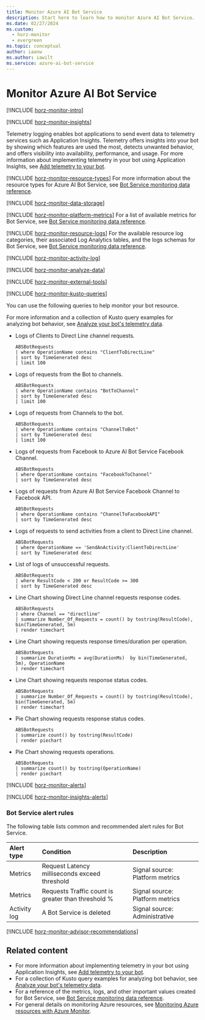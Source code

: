 ```yaml
---
title: Monitor Azure AI Bot Service
description: Start here to learn how to monitor Azure AI Bot Service.
ms.date: 02/27/2024
ms.custom:
  - horz-monitor
  - evergreen
ms.topic: conceptual
author: iaanw
ms.author: iawilt
ms.service: azure-ai-bot-service
---
```


# Monitor Azure AI Bot Service

[!INCLUDE [horz-monitor-intro](~/../articles/reusable-content/ce-skilling/azure/includes/azure-monitor/horizontals/horz-monitor-intro.md)]

[!INCLUDE [horz-monitor-insights](~/../articles/reusable-content/ce-skilling/azure/includes/azure-monitor/horizontals/horz-monitor-insights.md)]

Telemetry logging enables bot applications to send event data to telemetry services such as Application Insights. Telemetry offers insights into your bot by showing which features are used the most, detects unwanted behavior, and offers visibility into availability, performance, and usage. For more information about implementing telemetry in your bot using Application Insights, see [Add telemetry to your bot](v4sdk/bot-builder-telemetry.md).

[!INCLUDE [horz-monitor-resource-types](~/../articles/reusable-content/ce-skilling/azure/includes/azure-monitor/horizontals/horz-monitor-resource-types.md)]
For more information about the resource types for Azure AI Bot Service, see [Bot Service monitoring data reference](monitor-bot-service-reference.md).

[!INCLUDE [horz-monitor-data-storage](~/../articles/reusable-content/ce-skilling/azure/includes/azure-monitor/horizontals/horz-monitor-data-storage.md)]

<!-- METRICS SECTION START ------------------------------------->

[!INCLUDE [horz-monitor-platform-metrics](~/../articles/reusable-content/ce-skilling/azure/includes/azure-monitor/horizontals/horz-monitor-platform-metrics.md)]
For a list of available metrics for Bot Service, see [Bot Service monitoring data reference](monitor-bot-service-reference.md#metrics).

[!INCLUDE [horz-monitor-resource-logs](~/../articles/reusable-content/ce-skilling/azure/includes/azure-monitor/horizontals/horz-monitor-resource-logs.md)]
For the available resource log categories, their associated Log Analytics tables, and the logs schemas for Bot Service, see [Bot Service monitoring data reference](monitor-bot-service-reference.md#resource-logs).

[!INCLUDE [horz-monitor-activity-log](~/../articles/reusable-content/ce-skilling/azure/includes/azure-monitor/horizontals/horz-monitor-activity-log.md)]

[!INCLUDE [horz-monitor-analyze-data](~/../articles/reusable-content/ce-skilling/azure/includes/azure-monitor/horizontals/horz-monitor-analyze-data.md)]

[!INCLUDE [horz-monitor-external-tools](~/../articles/reusable-content/ce-skilling/azure/includes/azure-monitor/horizontals/horz-monitor-external-tools.md)]

[!INCLUDE [horz-monitor-kusto-queries](~/../articles/reusable-content/ce-skilling/azure/includes/azure-monitor/horizontals/horz-monitor-kusto-queries.md)]

You can use the following queries to help monitor your bot resource.

For more information and a collection of Kusto query examples for analyzing bot behavior, see [Analyze your bot's telemetry data](v4sdk/bot-builder-telemetry-analytics-queries.md).

- Logs of Clients to Direct Line channel requests.

  ```kusto
  ABSBotRequests
  | where OperationName contains "ClientToDirectLine"
  | sort by TimeGenerated desc
  | limit 100
  ```

- Logs of requests from the Bot to channels.

  ```kusto
  ABSBotRequests
  | where OperationName contains "BotToChannel"
  | sort by TimeGenerated desc
  | limit 100
  ```

- Logs of requests from Channels to the bot.

  ```kusto
  ABSBotRequests
  | where OperationName contains "ChannelToBot"
  | sort by TimeGenerated desc
  | limit 100
  ```

- Logs of requests from Facebook to Azure AI Bot Service Facebook Channel.

  ```kusto
  ABSBotRequests
  | where OperationName contains "FacebookToChannel"
  | sort by TimeGenerated desc
  ```

- Logs of requests from Azure AI Bot Service Facebook Channel to Facebook API.

  ```kusto
  ABSBotRequests
  | where OperationName contains "ChannelToFacebookAPI"
  | sort by TimeGenerated desc
  ```

- Logs of requests to send activities from a client to Direct Line channel.

  ```kusto
  ABSBotRequests
  | where OperationName == 'SendAnActivity:ClientToDirectLine'
  | sort by TimeGenerated desc
  ```

- List of logs of unsuccessful requests.

  ```kusto
  ABSBotRequests
  | where ResultCode < 200 or ResultCode >= 300
  | sort by TimeGenerated desc
  ```

- Line Chart showing Direct Line channel requests response codes.

  ```kusto
  ABSBotRequests
  | where Channel == "directline"
  | summarize Number_Of_Requests = count() by tostring(ResultCode), bin(TimeGenerated, 5m)
  | render timechart
  ```

- Line Chart showing requests response times/duration per operation.

  ```kusto
  ABSBotRequests
  | summarize DurationMs = avg(DurationMs)  by bin(TimeGenerated, 5m), OperationName
  | render timechart
  ```

- Line Chart showing requests response status codes.

  ```kusto
  ABSBotRequests
  | summarize Number_Of_Requests = count() by tostring(ResultCode), bin(TimeGenerated, 5m)
  | render timechart
  ```

- Pie Chart showing requests response status codes.

  ```kusto
  ABSBotRequests
  | summarize count() by tostring(ResultCode)
  | render piechart
  ```

- Pie Chart showing requests operations.

  ```kusto
  ABSBotRequests
  | summarize count() by tostring(OperationName)
  | render piechart
  ```

[!INCLUDE [horz-monitor-alerts](~/../articles/reusable-content/ce-skilling/azure/includes/azure-monitor/horizontals/horz-monitor-alerts.md)]

[!INCLUDE [horz-monitor-insights-alerts](~/../articles/reusable-content/ce-skilling/azure/includes/azure-monitor/horizontals/horz-monitor-insights-alerts.md)]

### Bot Service alert rules
The following table lists common and recommended alert rules for Bot Service.

| Alert type | Condition | Description  |
|:---|:---|:---|
| Metrics | Request Latency milliseconds exceed threshold | Signal source: Platform metrics |
| Metrics | Requests Traffic count is greater than threshold % | Signal source: Platform metrics |
| Activity log | A Bot Service is deleted | Signal source: Administrative |

[!INCLUDE [horz-monitor-advisor-recommendations](~/../articles/reusable-content/ce-skilling/azure/includes/azure-monitor/horizontals/horz-monitor-advisor-recommendations.md)]

## Related content

- For more information about implementing telemetry in your bot using Application Insights, see [Add telemetry to your bot](v4sdk/bot-builder-telemetry.md).
- For a collection of Kusto query examples for analyzing bot behavior, see [Analyze your bot's telemetry data](v4sdk/bot-builder-telemetry-analytics-queries.md).
- For a reference of the metrics, logs, and other important values created for Bot Service, see [Bot Service monitoring data reference](monitor-bot-service-reference.md).
- For general details on monitoring Azure resources, see [Monitoring Azure resources with Azure Monitor](/azure/azure-monitor/essentials/monitor-azure-resource).
